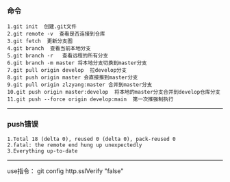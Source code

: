 ### 命令

```指令
1.git init  创建.git文件
2.git remote -v  查看是否连接到仓库 
3.git fetch  更新分支图  
4.git branch  查看当前本地分支
5.git branch -r   查看远程的所有分支   
6.git branch -m master 将本地分支切换到master分支
7.git pull origin develop  拉develop分支
8.git push origin master 会直接推到master分支
9.git pull origin zlzyang:master 合并到master分支
10.git push origin master:develop  将本地的master分支合并到develop仓库分支 
11.git push --force origin develop:main  第一次推强制执行
```
-------

### push错误

```上传容量
1.Total 18 (delta 0), reused 0 (delta 0), pack-reused 0
2.fatal: the remote end hung up unexpectedly
3.Everything up-to-date
```
------

use指令： git config http.sslVerify "false"




